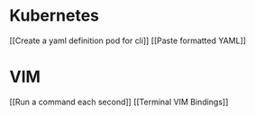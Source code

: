 # Kubernetes
[[Create a yaml definition pod for cli]]
[[Paste formatted YAML]]

# VIM
[[Run a command each second]]
[[Terminal VIM Bindings]]